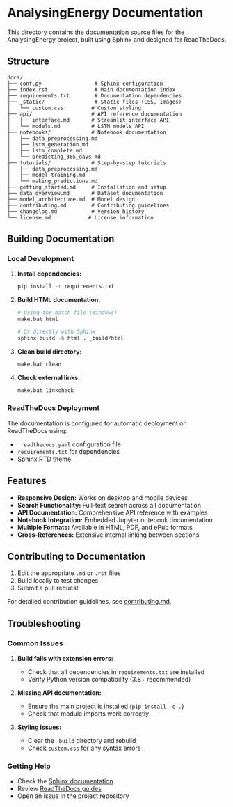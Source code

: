 # AnalysingEnergy Documentation

This directory contains the documentation source files for the AnalysingEnergy project, built using Sphinx and designed for ReadTheDocs.

## Structure

```
docs/
├── conf.py                 # Sphinx configuration
├── index.rst               # Main documentation index
├── requirements.txt        # Documentation dependencies
├── _static/                # Static files (CSS, images)
│   └── custom.css         # Custom styling
├── api/                   # API reference documentation
│   ├── interface.md       # Streamlit interface API
│   └── models.md          # LSTM models API
├── notebooks/             # Notebook documentation
│   ├── data_preprocessing.md
│   ├── lstm_generation.md
│   ├── lstm_complete.md
│   └── predicting_365_days.md
├── tutorials/             # Step-by-step tutorials
│   ├── data_preprocessing.md
│   ├── model_training.md
│   └── making_predictions.md
├── getting_started.md     # Installation and setup
├── data_overview.md       # Dataset documentation
├── model_architecture.md  # Model design
├── contributing.md        # Contributing guidelines
├── changelog.md           # Version history
└── license.md            # License information
```

## Building Documentation

### Local Development

1. **Install dependencies:**
   ```bash
   pip install -r requirements.txt
   ```

2. **Build HTML documentation:**
   ```bash
   # Using the batch file (Windows)
   make.bat html
   
   # Or directly with Sphinx
   sphinx-build -b html . _build/html
   ```

3. **Clean build directory:**
   ```bash
   make.bat clean
   ```

4. **Check external links:**
   ```bash
   make.bat linkcheck
   ```

### ReadTheDocs Deployment

The documentation is configured for automatic deployment on ReadTheDocs using:
- `.readthedocs.yaml` configuration file
- `requirements.txt` for dependencies
- Sphinx RTD theme

## Features

- **Responsive Design:** Works on desktop and mobile devices
- **Search Functionality:** Full-text search across all documentation
- **API Documentation:** Comprehensive API reference with examples
- **Notebook Integration:** Embedded Jupyter notebook documentation
- **Multiple Formats:** Available in HTML, PDF, and ePub formats
- **Cross-References:** Extensive internal linking between sections

## Contributing to Documentation

1. Edit the appropriate `.md` or `.rst` files
2. Build locally to test changes
3. Submit a pull request

For detailed contribution guidelines, see [contributing.md](contributing.md).

## Troubleshooting

### Common Issues

1. **Build fails with extension errors:**
   - Check that all dependencies in `requirements.txt` are installed
   - Verify Python version compatibility (3.8+ recommended)

2. **Missing API documentation:**
   - Ensure the main project is installed (`pip install -e .`)
   - Check that module imports work correctly

3. **Styling issues:**
   - Clear the `_build` directory and rebuild
   - Check `custom.css` for any syntax errors

### Getting Help

- Check the [Sphinx documentation](https://www.sphinx-doc.org/)
- Review [ReadTheDocs guides](https://docs.readthedocs.io/)
- Open an issue in the project repository
